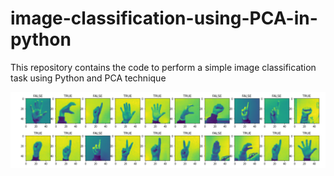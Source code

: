# image-classification-using-PCA-in-python
This repository contains the code to perform a simple image classification task using Python and PCA technique

![alt text](https://github.com/sayeh31/image-classification-using-PCA-in-python/blob/master/image.png)
